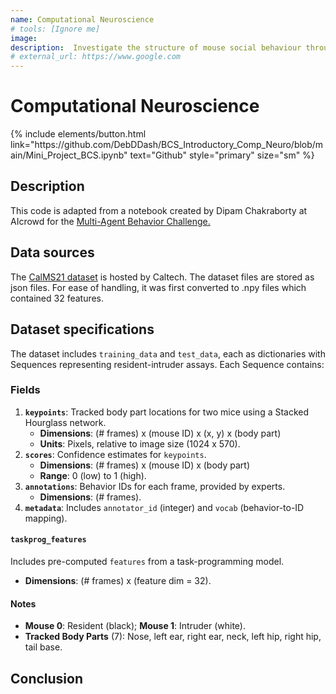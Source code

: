 ```yaml
---
name: Computational Neuroscience
# tools: [Ignore me]
image: 
description:  Investigate the structure of mouse social behaviour through a resident-intruder assay
# external_url: https://www.google.com
---
```

# Computational Neuroscience
<p class="text-center">
{% include elements/button.html link="https://github.com/DebDDash/BCS_Introductory_Comp_Neuro/blob/main/Mini_Project_BCS.ipynb" text="Github" style="primary" size="sm" %}
</p>

## Description
This code is adapted from a notebook created by Dipam Chakraborty at AIcrowd for the [Multi-Agent Behavior Challenge.](https://www.aicrowd.com/challenges/multi-agent-behavior-representation-modeling-measurement-and-applications)

## Data sources
The [CalMS21 dataset](https://data.caltech.edu/records/1991) is hosted by Caltech.
The dataset files are stored as json files. For ease of handling, it was first converted to .npy files which contained 32 features.

## Dataset specifications
The dataset includes `training_data` and `test_data`, each as dictionaries with Sequences representing resident-intruder assays. Each Sequence contains:
### Fields
1. **`keypoints`**: Tracked body part locations for two mice using a Stacked Hourglass network.  
   - **Dimensions**: (# frames) x (mouse ID) x (x, y) x (body part)  
   - **Units**: Pixels, relative to image size (1024 x 570).
2. **`scores`**: Confidence estimates for `keypoints`.  
   - **Dimensions**: (# frames) x (mouse ID) x (body part)  
   - **Range**: 0 (low) to 1 (high).
3. **`annotations`**: Behavior IDs for each frame, provided by experts.  
   - **Dimensions**: (# frames).
4. **`metadata`**: Includes `annotator_id` (integer) and `vocab` (behavior-to-ID mapping).
#### `taskprog_features`
Includes pre-computed `features` from a task-programming model.  
- **Dimensions**: (# frames) x (feature dim = 32).
#### Notes
- **Mouse 0**: Resident (black); **Mouse 1**: Intruder (white).  
- **Tracked Body Parts** (7): Nose, left ear, right ear, neck, left hip, right hip, tail base.

    
##  Conclusion
